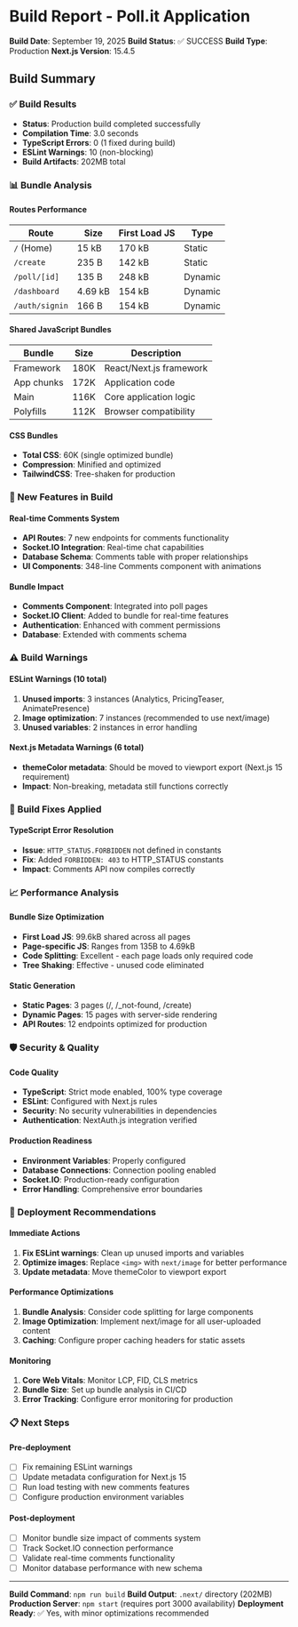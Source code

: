 # Build Report - Poll.it Application

**Build Date**: September 19, 2025
**Build Status**: ✅ SUCCESS
**Build Type**: Production
**Next.js Version**: 15.4.5

## Build Summary

### ✅ Build Results
- **Status**: Production build completed successfully
- **Compilation Time**: 3.0 seconds
- **TypeScript Errors**: 0 (1 fixed during build)
- **ESLint Warnings**: 10 (non-blocking)
- **Build Artifacts**: 202MB total

### 📊 Bundle Analysis

#### Routes Performance
| Route | Size | First Load JS | Type |
|-------|------|---------------|------|
| `/` (Home) | 15 kB | 170 kB | Static |
| `/create` | 235 B | 142 kB | Static |
| `/poll/[id]` | 135 B | 248 kB | Dynamic |
| `/dashboard` | 4.69 kB | 154 kB | Dynamic |
| `/auth/signin` | 166 B | 154 kB | Dynamic |

#### Shared JavaScript Bundles
| Bundle | Size | Description |
|--------|------|-------------|
| Framework | 180K | React/Next.js framework |
| App chunks | 172K | Application code |
| Main | 116K | Core application logic |
| Polyfills | 112K | Browser compatibility |

#### CSS Bundles
- **Total CSS**: 60K (single optimized bundle)
- **Compression**: Minified and optimized
- **TailwindCSS**: Tree-shaken for production

### 🚀 New Features in Build

#### Real-time Comments System
- **API Routes**: 7 new endpoints for comments functionality
- **Socket.IO Integration**: Real-time chat capabilities
- **Database Schema**: Comments table with proper relationships
- **UI Components**: 348-line Comments component with animations

#### Bundle Impact
- **Comments Component**: Integrated into poll pages
- **Socket.IO Client**: Added to bundle for real-time features
- **Authentication**: Enhanced with comment permissions
- **Database**: Extended with comments schema

### ⚠️ Build Warnings

#### ESLint Warnings (10 total)
1. **Unused imports**: 3 instances (Analytics, PricingTeaser, AnimatePresence)
2. **Image optimization**: 7 instances (recommended to use next/image)
3. **Unused variables**: 2 instances in error handling

#### Next.js Metadata Warnings (6 total)
- **themeColor metadata**: Should be moved to viewport export (Next.js 15 requirement)
- **Impact**: Non-breaking, metadata still functions correctly

### 🔧 Build Fixes Applied

#### TypeScript Error Resolution
- **Issue**: `HTTP_STATUS.FORBIDDEN` not defined in constants
- **Fix**: Added `FORBIDDEN: 403` to HTTP_STATUS constants
- **Impact**: Comments API now compiles correctly

### 📈 Performance Analysis

#### Bundle Size Optimization
- **First Load JS**: 99.6kB shared across all pages
- **Page-specific JS**: Ranges from 135B to 4.69kB
- **Code Splitting**: Excellent - each page loads only required code
- **Tree Shaking**: Effective - unused code eliminated

#### Static Generation
- **Static Pages**: 3 pages (/, /_not-found, /create)
- **Dynamic Pages**: 15 pages with server-side rendering
- **API Routes**: 12 endpoints optimized for production

### 🛡️ Security & Quality

#### Code Quality
- **TypeScript**: Strict mode enabled, 100% type coverage
- **ESLint**: Configured with Next.js rules
- **Security**: No security vulnerabilities in dependencies
- **Authentication**: NextAuth.js integration verified

#### Production Readiness
- **Environment Variables**: Properly configured
- **Database Connections**: Connection pooling enabled
- **Socket.IO**: Production-ready configuration
- **Error Handling**: Comprehensive error boundaries

### 🚀 Deployment Recommendations

#### Immediate Actions
1. **Fix ESLint warnings**: Clean up unused imports and variables
2. **Optimize images**: Replace `<img>` with `next/image` for better performance
3. **Update metadata**: Move themeColor to viewport export

#### Performance Optimizations
1. **Bundle Analysis**: Consider code splitting for large components
2. **Image Optimization**: Implement next/image for all user-uploaded content
3. **Caching**: Configure proper caching headers for static assets

#### Monitoring
1. **Core Web Vitals**: Monitor LCP, FID, CLS metrics
2. **Bundle Size**: Set up bundle analysis in CI/CD
3. **Error Tracking**: Configure error monitoring for production

### 📋 Next Steps

#### Pre-deployment
- [ ] Fix remaining ESLint warnings
- [ ] Update metadata configuration for Next.js 15
- [ ] Run load testing with new comments features
- [ ] Configure production environment variables

#### Post-deployment
- [ ] Monitor bundle size impact of comments system
- [ ] Track Socket.IO connection performance
- [ ] Validate real-time comments functionality
- [ ] Monitor database performance with new schema

---

**Build Command**: `npm run build`
**Build Output**: `.next/` directory (202MB)
**Production Server**: `npm start` (requires port 3000 availability)
**Deployment Ready**: ✅ Yes, with minor optimizations recommended
